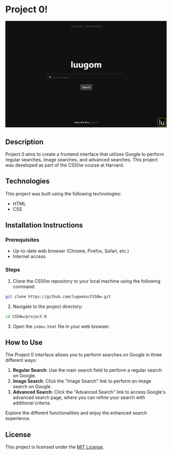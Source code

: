 # Project 0!

![banner](https://github.com/lugomio/CS50w/blob/master/project-0/assets/img/banner.png)

## Description
Project 0 aims to create a frontend interface that utilizes Google to perform regular searches, image searches, and advanced searches. This project was developed as part of the CS50w course at Harvard.

## Technologies
This project was built using the following technologies:
- HTML
- CSS

## Installation Instructions
### Prerequisites
- Up-to-date web browser (Chrome, Firefox, Safari, etc.)
- Internet access

### Steps
1. Clone the CS50w repository to your local machine using the following command:
```bash
git clone https://github.com/lugomio/CS50w.git
```
2. Navigate to the project directory:
```bash
cd CS50w/project-0
```
3. Open the `index.html` file in your web browser.

## How to Use
The Project 0 interface allows you to perform searches on Google in three different ways:

1. **Regular Search**: Use the main search field to perform a regular search on Google.
2. **Image Search**: Click the "Image Search" link to perform an image search on Google.
3. **Advanced Search**: Click the "Advanced Search" link to access Google's advanced search page, where you can refine your search with additional criteria.

Explore the different functionalities and enjoy the enhanced search experience.

## License
This project is licensed under the [MIT License](../LICENSE.md).